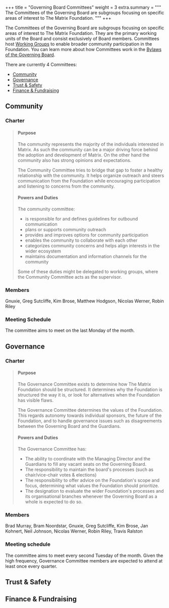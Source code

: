 +++
title = "Governing Board Committees"
weight = 3
extra.summary = """
The Committees of the Governing Board are subgroups focusing on specific areas of interest to The Matrix Foundation.
"""
+++

The Committees of the Governing Board are subgroups focusing on specific areas of interest to The Matrix Foundation.
They are the primary working units of the Board and consist exclusively of Board members.
Committees host [Working Groups](@/foundation/working-groups/index.md) to enable broader community participation in the Foundation.
You can learn more about how Committees work in the [Bylaws of the Governing Board](@/foundation/governing-board/bylaws/02-bylaws.md#4-committees).

There are currently 4 Committees:

* [Community](#community)
* [Governance](#governance)
* [Trust & Safety](#trust-safety)
* [Finance & Fundraising](#finance-fundraising)

## Community

### Charter

> #### Purpose
> 
> The community represents the majority of the individuals interested in Matrix. As such the community can be a major driving force behind the adoption and development of Matrix. On the other hand the community also has strong opinions and expectations.
> 
> The Community Committee tries to bridge that gap to foster a healthy relationship with the community. It helps organize outreach and steers communication from the Foundation while encouraging participation and listening to concerns from the community.
> 
> #### Powers and Duties
> 
> The community committee:
> 
> - is responsible for and defines guidelines for outbound communication
> - plans or supports community outreach
> - provides and improves options for community participation
> - enables the community to collaborate with each other
> - categorizes community concerns and helps align interests in the wider ecosystem
> - maintains documentation and information channels for the community
> 
> Some of these duties might be delegated to working groups, where the Community
> Committee acts as the supervisor.

### Members

Gnuxie, Greg Sutcliffe, Kim Brose, Matthew Hodgson, Nicolas Werner, Robin Riley

### Meeting Schedule

The committee aims to meet on the last Monday of the month.

## Governance

### Charter

> #### Purpose
> 
> The Governance Committee exists to determine how The Matrix Foundation should be structured. It determines why the Foundation is structured the way it is, or look for alternatives when the Foundation has visible flaws.
> 
> The Governance Committee determines the values of the Foundation. This regards autonomy towards individual sponsors, the future of the Foundation, and to handle governance issues such as disagreements between the Governing Board and the Guardians.
> 
> #### Powers and Duties
> 
> The Governance Committee has:
> 
> - The ability to coordinate with the Managing Director and the Guardians to fill any vacant seats on the Governing Board.
> - The responsibility to maintain the board's processes (such as chair/vice-chair votes & elections)
> - The responsibility to offer advice on the Foundation's scope and focus, determining what values the Foundation should prioritize.
> - The designation to evaluate the wider Foundation's processes and its organisational branches whenever the Governing Board as a whole is expected to do so.

### Members

Brad Murray, Bram Noordstar, Gnuxie, Greg Sutcliffe, Kim Brose, Jan Kohnert, Neil Johnson, Nicolas Werner, Robin Riley, Travis Ralston

### Meeting schedule

The committee aims to meet every second Tuesday of the month. Given the high frequency, Governance Committee members are expected to attend at least once every quarter.

## Trust & Safety


## Finance & Fundraising
